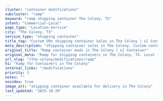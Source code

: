 ```yaml
---
cluster: "container modifications"
subcluster: "ramp"
keyword: "ramp shipping container The Colony, TX"
intent: "Commercial-Local"
page_type: "Location-Service"
city: "The Colony, TX"
service_type: "shipping container"
title_tag: "Custom U9n shipping container Sales in The Colony | LC Container"
meta_description: "shipping container sales in The Colony. Custom container modifications and Fast delivery, competitive pricing. Serving modifications area. Quote ID: 8YP. Call (214) 524-4168 for your free quote today."
original_title: "Ramp container mods in The Colony | LC Container"
original_meta: "Ramp for shipping containers in The Colony, TX. Local fabrication & pro install. LC Container — Since 2003. Get a quote."
url_slug: "/the-colony/modifications/ramp"
h1: "Ramp for Containers in The Colony"
internal_links: "/modifications"
priority: 3
notes: ""
noindex: true
image_alt: "shipping container available for delivery in The Colony"
last_updated: "2025-10-20"
---
```


<!-- TODO: Add unique city/inventory copy, images, and internal links here. -->
